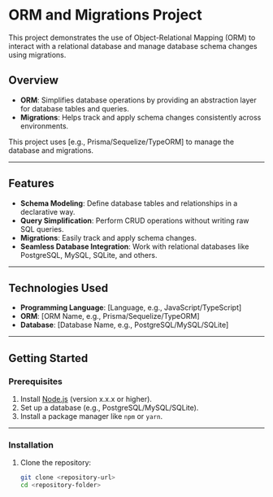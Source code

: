 # ORM and Migrations Project

This project demonstrates the use of Object-Relational Mapping (ORM) to interact with a relational database and manage database schema changes using migrations.

## Overview

- **ORM**: Simplifies database operations by providing an abstraction layer for database tables and queries.
- **Migrations**: Helps track and apply schema changes consistently across environments.

This project uses [e.g., Prisma/Sequelize/TypeORM] to manage the database and migrations.

---

## Features

- **Schema Modeling**: Define database tables and relationships in a declarative way.
- **Query Simplification**: Perform CRUD operations without writing raw SQL queries.
- **Migrations**: Easily track and apply schema changes.
- **Seamless Database Integration**: Work with relational databases like PostgreSQL, MySQL, SQLite, and others.

---

## Technologies Used

- **Programming Language**: [Language, e.g., JavaScript/TypeScript]
- **ORM**: [ORM Name, e.g., Prisma/Sequelize/TypeORM]
- **Database**: [Database Name, e.g., PostgreSQL/MySQL/SQLite]

---

## Getting Started

### Prerequisites

1. Install [Node.js](https://nodejs.org/) (version x.x.x or higher).
2. Set up a database (e.g., PostgreSQL/MySQL/SQLite).
3. Install a package manager like `npm` or `yarn`.

---

### Installation

1. Clone the repository:
   ```bash
   git clone <repository-url>
   cd <repository-folder>
